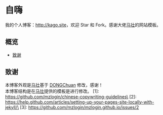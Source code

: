 # 自嗨

我的个人博客：<http://kago.site>，欢迎 Star 和 Fork。感谢大佬[马壮](http://mazhuang.org)的网站模板。

## 概览

<!-- vim-markdown-toc GFM -->
* [致谢](#致谢)

<!-- vim-markdown-toc -->



## 致谢

本博客外观是[马壮](http://mazhuang.org)基于 [DONGChuan](http://dongchuan.github.io) 修改，感谢！\
本博客结构是在[马壮](http://mazhuang.org)提供的模板是进行修改。
[1]: https://github.com/mzlogin/chinese-copywriting-guidelines\
[2]: https://help.github.com/articles/setting-up-your-pages-site-locally-with-jekyll/\
[3]: https://github.com/mzlogin/mzlogin.github.io/issues/2

